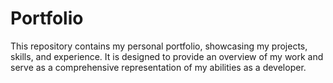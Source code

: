 # Portfolio
This repository contains my personal portfolio, showcasing my projects, skills, and experience. It is designed to provide an overview of my work and serve as a comprehensive representation of my abilities as a developer. 
